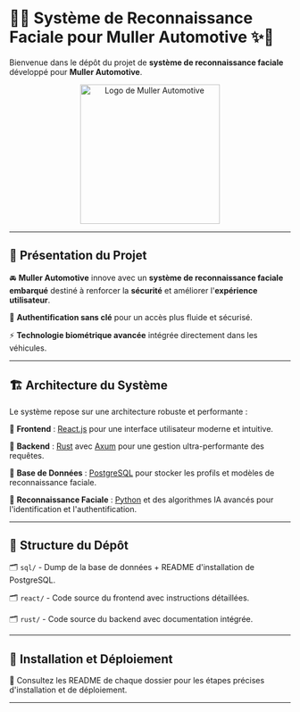 # 🚗✨ Système de Reconnaissance Faciale pour Muller Automotive ✨🚗

Bienvenue dans le dépôt du projet de **système de reconnaissance faciale** développé pour **Muller Automotive**.

<p align="center">
  <a href="https://www.mullerautomotive.fr/">
    <img src="https://encrypted-tbn0.gstatic.com/images?q=tbn:ANd9GcS5CNpRMeTOAMD8URQSQXBd3oFfRjy2knSTNA&s" alt="Logo de Muller Automotive" width="250"/>
  </a>
</p>

---

## 🌟 Présentation du Projet

🚘 **Muller Automotive** innove avec un **système de reconnaissance faciale embarqué** destiné à renforcer la **sécurité** et améliorer l'**expérience utilisateur**.

🔐 **Authentification sans clé** pour un accès plus fluide et sécurisé.

⚡ **Technologie biométrique avancée** intégrée directement dans les véhicules.

---

## 🏗️ Architecture du Système

Le système repose sur une architecture robuste et performante :

📌 **Frontend** : [React.js](https://react.dev/) pour une interface utilisateur moderne et intuitive.

📌 **Backend** : [Rust](https://www.rust-lang.org/) avec [Axum](https://docs.rs/axum/latest/axum/) pour une gestion ultra-performante des requêtes.

📌 **Base de Données** : [PostgreSQL](https://www.postgresql.org/) pour stocker les profils et modèles de reconnaissance faciale.

📌 **Reconnaissance Faciale** : [Python](https://www.python.org/) et des algorithmes IA avancés pour l'identification et l'authentification.

---

## 📂 Structure du Dépôt

🗂️ `sql/` - Dump de la base de données + README d'installation de PostgreSQL.

🗂️ `react/` - Code source du frontend avec instructions détaillées.

🗂️ `rust/` - Code source du backend avec documentation intégrée.

---

## 🚀 Installation et Déploiement

📖 Consultez les README de chaque dossier pour les étapes précises d'installation et de déploiement.

---



